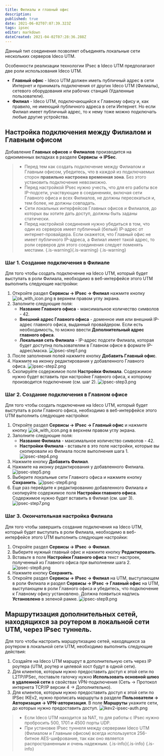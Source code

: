 ```yaml
---
title: Филиалы и главный офис
description: 
published: true
date: 2021-06-02T07:07:39.323Z
tags: ipsec
editor: markdown
dateCreated: 2021-04-02T07:28:36.288Z
---
```


Данный тип соединения позволяет объединять локальные сети нескольких серверов Ideco UTM.

Особенности реализации технологии IPsec в Ideco UTM предполагают две роли использования Ideco UTM.

- **Главный офис** - Ideco UTM должен иметь публичный адрес в сети Интернет и принимать подключения от других Ideco UTM (Филиалы), сетевого оборудования или рабочих станций (Удаленные пользователи).
- **Филиал** - Ideco UTM, подключающийся к Главному офису и, как правило, не имеющий публичного адреса в сети Интернет. Но если Филиал имеет публичный адрес, то к нему тоже можно подключать любые другие устройства.

## Настройка подключения между Филиалом и Главным офисом

Добавление **Главных офисов** и **Филиалов** производится на одноименных вкладках в разделе **Сервисы -> IPSec**.

> - Перед тем как создать подключение между Филиалом и Главным офисом, убедитесь, что в каждой из подключаемых сторон **правильно настроена временная зона**. Без этого установить подключение невозможно.
> - Перед настройкой IPsec нужно учесть, что для его работы все IP-подсети, участвующие в соединениях, включая сети Главного офиса и всех Филиалов, не должны пересекаться и, тем более, не должны совпадать.
> - Сети локальных интерфейсов Главных офисов и Филиалов, до которых вы хотите дать доступ, должны быть заданы статически.
> - Перед настройкой соединения нужно убедиться в том, что один из серверов имеет публичный (белый) IP-адрес от интернет-провайдера. Если окажется, что Главный офис не имеет публичного IP-адреса, а Филиал имеет такой адрес, то роли серверов для этого соединения следует поменять местами.
{.is-warning}{.is-warning}
{.is-warning}

### Шаг 1. Создание подключения в Филиале

Для того чтобы создать подключение на Ideco UTM, который будет выступать в роли Филиала, необходимо в веб-интерфейсе этого UTM выполнить следующие настройки:

1. Откройте раздел **Сервисы -> IPsec -> Филиал** нажмите кнопку ![ok_with_icon.png](/ok_with_icon.png) в верхнем правом углу экрана.
1. Заполните следующие поля:
   - **Название Главного офиса** - максимальное количество символов - 42.
   - **Внешний адрес Главного офиса** - доменное имя или внешний IP-адрес главного офиса, выданный провайдером. Если есть необходимость, то можно ввести **Дополнительный адрес главного офиса**.
   - **Локальная сеть Филиала** - IP-адрес подсети Филиала, которая будет доступна пользователям в Главном офисе в формате IP-адрес/маска.
   ![ipsec-step1.png](/ipsec-step1.png)
1. После заполнения полей нажмите кнопку **Добавить Главный офис**.
1. Нажмите на иконку редактирования у добавленного Главного офиса. 
![ipsec-step2.png](/ipsec-step2.png)
1. Скопируйте содержимое поля **Настройки Филиала**. Содержимое нужно будет вставить при настройке Главного офиса, к которому производится подключение (см. шаг 2).
![ipsec-step3.png](/ipsec-step3.png)

### Шаг 2. Создание подключения в Главном офисе

Для того чтобы создать подключение на Ideco UTM, который будет выступать в роли Главного офиса, необходимо в веб-интерфейсе этого UTM выполнить следующие настройки: 

1. Откройте раздел **Сервисы -> IPsec -> Главный офис** и нажмите кнопку ![ok_with_icon.png](/ok_with_icon.png) в верхнем правом углу экрана.
1. Заполните следующие поля:
   - **Название Филиала** - максимальное количество символов - 42.
   - **Настройки Филиала** - вставьте в это поле настройки, которые вы скопировали из Филиала после выполнения шага 1.
   ![ipsec-step4.png](/ipsec-step4.png)
1. Нажмите кнопку **Добавить Филиал**.
1. Нажмите на иконку редактирования у добавленного Филиала.
![ipsec-step5.png](/ipsec-step5.png)
1. Выберите локальные сети Главного офиса и нажмите кнопку **Сохранить**.
![ipsec-step6.png](/ipsec-step6.png)
1. Еще раз перейдите к редактированию добавленного Филиала и скопируйте содержимое поля **Настройки главного офиса**. Содержимое нужно будет вставить в Филиал (см. шаг 3).
![ipsec-step7.png](/ipsec-step7.png)

### Шаг 3. Окончательная настройка Филиала

Для того чтобы завершить создание подключения на Ideco UTM, который будет выступать в роли Филиала, необходимо в веб-интерфейсе этого UTM выполнить следующие настройки:

1. Откройте раздел **Сервисы -> IPsec -> Филиал**.
1. Выберите нужный главный офис и нажмите кнопку **Редактировать**.
1. Вставьте в поле **Настройки Главного офиса** текст настроек, полученный из Главного офиса при выполнении шага 2.
![ipsec-step8.png](/ipsec-step8.png)
1. Нажмите кнопку **Сохранить**.
1. Откройте раздел **Сервисы -> IPsec -> Филиал** на UTM, выступающем в роли Филиала и раздел **Сервисы -> IPsec -> Главный офис** на UTM, выступающем в роли Главного офиса и убедитесь, что подключение к Главному офису установлено. Должна появиться надпись **Установлено** в зеленой рамке.
![ipsec-step9.png](/ipsec-step9.png)

## Маршрутизация дополнительных сетей, находящихся за роутером в локальной сети UTM, через IPsec туннель.

Для того чтобы настроить маршрутизацию сетей, находящихся за роутером в локальной сети UTM, необходимо выполнить следующие действия:

1. Создайте на Ideco UTM маршрут в дополнительную сеть через IP роутера (UTM, роутер и целевой хост будут в одной сети).
1. Для клиентов, которым нужно предоставить доступ к этой сети по L2TP/IPSec, поставьте галочку нужно **Использовать основной шлюз в удаленной сети** в свойствах VPN-подключения (Сеть -> Протокол интернета TCP/IP версии 4 -> Дополнительно).
1. Для клиентов, которым нужно предоставить доступ к этой сети по IPSec IKEv2, нужно прописать маршруты в разделе **Пользователи -> Авторизация -> VPN-авторизация**. В поле **Маршруты** укажите сети, до которых нужно предоставить доступ.
![ikev2-ipsec-auth.png](/ikev2-ipsec-auth.png)

>  - Если Ideco UTM находится за NAT, то для работы с IPsec нужно пробросить 500, 1701 и 4500 порты UDP.
>  - При установке IPsec туннеля между серверами Ideco UTM (Филиалом и Главным офисом) всегда используется 256-битное AES-шифрование, так как оно является распространенным и очень надежным.
{.is-info}{.is-info}
{.is-info}
